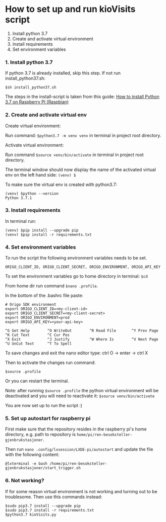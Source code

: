 
# How to set up and run kioVisits script

1. Install python 3.7
2. Create and activate virtual environment
3. Install requirements
4. Set environment variables


### 1. Install python 3.7

If python 3.7 is already installed, skip this step. If not run install_python37.sh:

`$sh install_python37.sh`

The steps in the install-script is taken from this guide: [How to install Python 3.7 on Raspberry PI (Raspbian)](https://installvirtual.com/install-python-3-7-on-raspberry-pi/)

### 2. Create and activate virtual env

Create virtual environment:

Run command: `$python3.7 -m venv venv` in terminal in project root directory.

Activate virtual environment:

Run command `$source venv/bin/activate` in terminal in project root directory.

The terminal window should now display the name of the activated virtual env on the left hand side: `(venv) $ `

To make sure the virtual env is created with python3.7:
```
(venv) $python --version
Python 3.7.1
```

### 3. Install requirements

In terminal run:

```
(venv) $pip install --upgrade pip
(venv) $pip install -r requirements.txt
```

### 4. Set environment variables

To run the script the following environment variables needs to be set.

`
ORIGO_CLIENT_ID, ORIGO_CLIENT_SECRET, ORIGO_ENVIRONMENT, ORIGO_API_KEY
`

To set the environment variables go to home directory in terminal: `$cd`

From home dir run command `$nano .profile`.

In the bottom of the .bashrc file paste:
```
# Origo SDK environment
export ORIGO_CLIENT_ID=<my-client-id>
export ORIGO_CLIENT_SECRET=<my-client-secret>
export ORIGO_ENVIRONMENT=prod
export ORIGO_API_KEY=<your-api-key>

^G Get Help        ^O WriteOut        ^R Read File       ^Y Prev Page       ^K Cut Text        ^C Cur Pos
^X Exit            ^J Justify         ^W Where Is        ^V Next Page       ^U UnCut Text      ^T To Spell
```
To save changes and exit the nano editor type: ctrl O -> enter -> ctrl X

Then to activate the changes run command:

`$source .profile`

Or you can restart the terminal.

Note: after running `$source .profile` the python virtual environment will be deactivated and you will need to reactivate it: `$source venv/bin/activate`

You are now set up to run the script :)

### 5. Set up autostart for raspberry pi

First make sure that the repository resides in the raspberry pi's home directory, e.g. path to repository is `home/pi/ren-besoksteller-gjenbrukstasjoner`.

Then run `nano .config/lxsession/LXDE-pi/autostart` and update the file with the following content:
```
@lxterminal -e bash /home/pi/ren-besoksteller-gjenbrukstasjoner/start_trigger.sh
```
 

### 6. Not working?
If for some reason virtual environment is not working and turning out to be troublesome. Then use this commands instead:
```
$sudo pip3.7 install --upgrade pip
$sudo pip3.7 install -r requirements.txt
$python3.7 kioVisits.py
```
